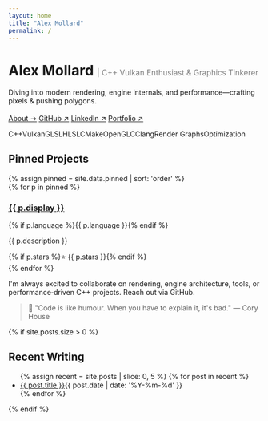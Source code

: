 ```yaml
---
layout: home
title: "Alex Mollard"
permalink: /
---
```


<div class="hero">
  <h1>Alex Mollard <span class="dim" style="opacity:.55; font-size:.55em; font-weight:400;">| C++ Vulkan Enthusiast & Graphics Tinkerer</span></h1>
  <p class="lead">Diving into modern rendering, engine internals, and performance—crafting pixels & pushing polygons.</p>
  <p style="margin-top:1.1rem">
    <a class="btn-inline" href="/about/">About →</a>
    <a class="btn-inline alt" href="https://github.com/AlexMollard" target="_blank" rel="noopener">GitHub ↗</a>
    <a class="btn-inline alt" href="https://www.linkedin.com/in/" target="_blank" rel="noopener">LinkedIn ↗</a>
    <a class="btn-inline alt" href="https://www.alexmollard.dev/" target="_blank" rel="noopener">Portfolio ↗</a>
  </p>
</div>

<div class="skills-cloud">
  <span>C++</span><span>Vulkan</span><span>GLSL</span><span>HLSL</span><span>CMake</span><span>OpenGL</span><span>C</span><span>Clang</span><span>Render Graphs</span><span>Optimization</span>
</div>

<section class="pinned">
  <h2>Pinned Projects</h2>
  {% assign pinned = site.data.pinned | sort: 'order' %}
  <div class="project-grid">
    {% for p in pinned %}
    <div class="project-card">
      <div class="head">
        <h3><a href="{{ p.url }}" target="_blank" rel="noopener">{{ p.display }}</a></h3>
        {% if p.language %}<span class="lang">{{ p.language }}</span>{% endif %}
      </div>
      <p class="desc">{{ p.description }}</p>
      <div class="meta">
        {% if p.stars %}<span>⭐ {{ p.stars }}</span>{% endif %}
      </div>
    </div>
    {% endfor %}
  </div>
</section>

<section class="collab">
  <p>I'm always excited to collaborate on rendering, engine architecture, tools, or performance‑driven C++ projects. Reach out via GitHub.</p>
  <blockquote>💬 "Code is like humour. When you have to explain it, it's bad." — Cory House</blockquote>
</section>

{% if site.posts.size > 0 %}
<section class="recent-posts">
  <h2>Recent Writing</h2>
  <ul class="post-list-inline">
    {% assign recent = site.posts | slice: 0, 5 %}
    {% for post in recent %}
      <li><a href="{{ post.url | relative_url }}">{{ post.title }}</a><span class="date">{{ post.date | date: '%Y-%m-%d' }}</span></li>
    {% endfor %}
  </ul>
</section>
{% endif %}




